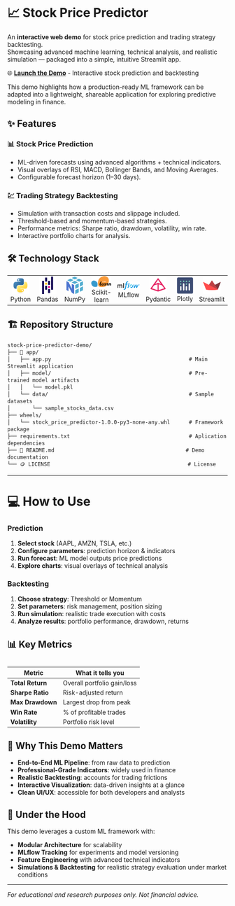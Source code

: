 # 📈 Stock Price Predictor

An **interactive web demo** for stock price prediction and trading strategy backtesting.  
Showcasing advanced machine learning, technical analysis, and realistic simulation — packaged into a simple, intuitive Streamlit app.

🌐 [**Launch the Demo**](https://psplabs-stock-price-predictor.streamlit.app) - Interactive stock prediction and backtesting

This demo highlights how a production-ready ML framework can be adapted into a lightweight, shareable application for exploring predictive modeling in finance.

## ✨ Features

### 📊 Stock Price Prediction
- ML-driven forecasts using advanced algorithms + technical indicators.
- Visual overlays of RSI, MACD, Bollinger Bands, and Moving Averages.
- Configurable forecast horizon (1–30 days).

### 💹 Trading Strategy Backtesting
- Simulation with transaction costs and slippage included.
- Threshold-based and momentum-based strategies.
- Performance metrics: Sharpe ratio, drawdown, volatility, win rate.
- Interactive portfolio charts for analysis.

## 🛠️ Technology Stack
<table border="0">
<tr>
<td align="center">
<img src="assets/python-original.svg"width="40"/><br>Python</td>
 <td align="center"><img src="assets/pandas-original.svg" width="40"/><br>Pandas</td>
 <td align="center"><img src="assets/numpy-original.svg" width="40"/><br>NumPy</td>
 <td align="center"><img src="assets/scikit_learn_logo_small.svg.png" width="72"/><br>Scikit-learn</td>
 <td align="center"><img src="assets/MLflow-logo-final-black.png" width="104"/><br>MLflow</td>
 <td align="center"><img src="assets/pydantic.png" width="40"/><br>Pydantic</td>
 <td align="center"><img src="assets/plotly-original.svg" width="40"/><br>Plotly</td>
<td align="center"><img src="assets/streamlit-original.svg" width="40"/><br>Streamlit</td> 
</tr>
<table>

## 🏗️ Repository Structure
```
stock-price-predictor-demo/
├── 📱 app/
│   ├── app.py                                            # Main Streamlit application
│   ├── model/                                            # Pre-trained model artifacts
│   │   └── model.pkl
│   └── data/                                             # Sample datasets
│       └── sample_stocks_data.csv
├── wheels/
│   └── stock_price_predictor-1.0.0-py3-none-any.whl      # Framework package
├── requirements.txt                                      # Aplication dependencies
├── 📖 README.md                                          # Demo documentation
└── 🪙 LICENSE                                            # License
```

---

# 💻 How to Use

### Prediction
1. **Select stock** (AAPL, AMZN, TSLA, etc.)
2. **Configure parameters**: prediction horizon & indicators
3. **Run forecast**: ML model outputs price predictions
4. **Explore charts**: visual overlays of technical analysis

### Backtesting
1. **Choose strategy**: Threshold or Momentum
2. **Set parameters**: risk management, position sizing
3. **Run simulation**: realistic trade execution with costs
4. **Analyze results**: portfolio performance, drawdown, returns

## 📊 Key Metrics

| Metric            | What it tells you |
|-------------------|-------------------|
| **Total Return**  | Overall portfolio gain/loss |
| **Sharpe Ratio**  | Risk-adjusted return |
| **Max Drawdown**  | Largest drop from peak |
| **Win Rate**      | % of profitable trades |
| **Volatility**    | Portfolio risk level |


## 🎯 Why This Demo Matters

- **End-to-End ML Pipeline**: from raw data to prediction
- **Professional-Grade Indicators**: widely used in finance
- **Realistic Backtesting**: accounts for trading frictions
- **Interactive Visualization**: data-driven insights at a glance
- **Clean UI/UX**: accessible for both developers and analysts

## 🔧 Under the Hood

This demo leverages a custom ML framework with:
- **Modular Architecture** for scalability
- **MLflow Tracking** for experiments and model versioning
- **Feature Engineering** with advanced technical indicators
- **Simulations & Backtesting** for realistic strategy evaluation under market conditions  

---
  
*For educational and research purposes only. Not financial advice.*
